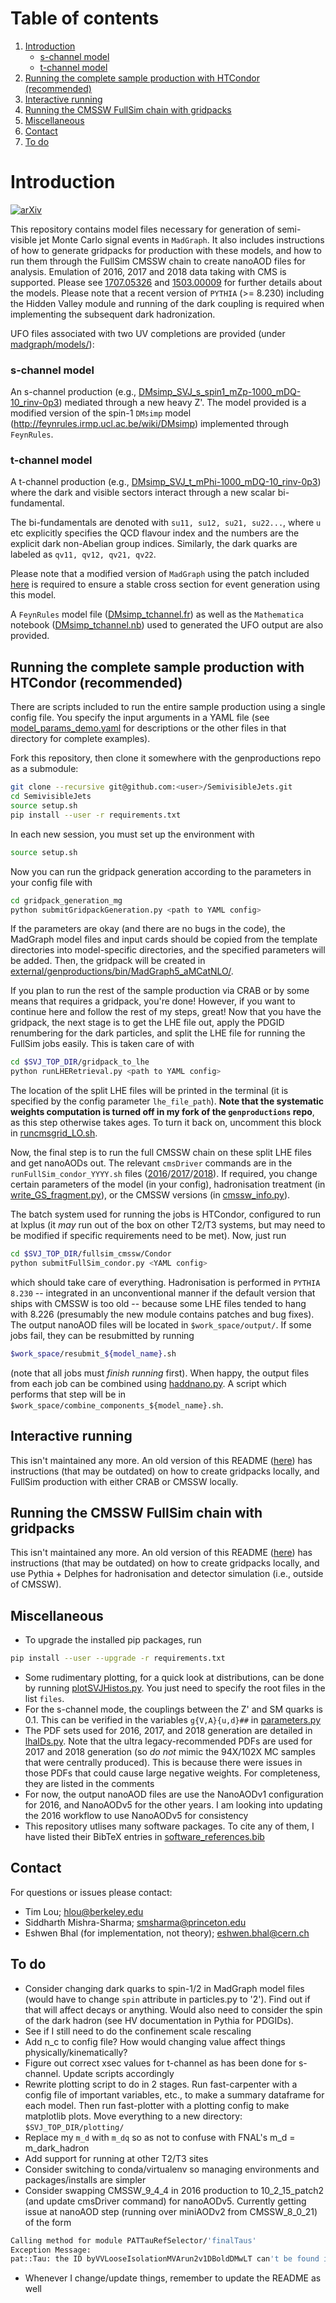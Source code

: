 # Table of contents

1. [Introduction](#introduction)
    - [s-channel model](#schannelmodel)
    - [t-channel model](#tchannelmodel)
2. [Running the complete sample production with HTCondor (recommended)](#completesampleproduction)
3. [Interactive running](#interactiverunning)
4. [Running the CMSSW FullSim chain with gridpacks](#fullsimchaingridpacks)
5. [Miscellaneous](#misc)
6. [Contact](#contact)
7. [To do](#todo)



# Introduction <a name="introduction"></a>

[![arXiv](https://img.shields.io/badge/arXiv-1707.05326%20-green.svg)](https://arxiv.org/abs/1707.05326)

This repository contains model files necessary for generation of semi-visible jet Monte Carlo signal events in `MadGraph`. It also includes instructions of how to generate gridpacks for production with these models, and how to run them through the FullSim CMSSW chain to create nanoAOD files for analysis. Emulation of 2016, 2017 and 2018 data taking with CMS is supported. Please see [1707.05326](https://arxiv.org/abs/1707.05326) and [1503.00009](https://arxiv.org/abs/1503.00009) for further details about the models. Please note that a recent version of `PYTHIA` (>= 8.230) including the Hidden Valley module and running of the dark coupling is required when implementing the subsequent dark hadronization.

UFO files associated with two UV completions are provided (under [madgraph/models/](madgraph/models/)):


### s-channel model <a name="schannelmodel"></a>

An s-channel production (e.g., [DMsimp_SVJ_s_spin1_mZp-1000_mDQ-10_rinv-0p3](madgraph/models/DMsimp_SVJ_s_spin1_mZp-1000_mDQ-10_rinv-0p3)) mediated through a new heavy Z'. The model provided is a modified version of the spin-1 `DMsimp` model (http://feynrules.irmp.ucl.ac.be/wiki/DMsimp) implemented through `FeynRules`.


### t-channel model <a name="tchannelmodel"></a>

A t-channel production (e.g., [DMsimp_SVJ_t_mPhi-1000_mDQ-10_rinv-0p3](madgraph/models/DMsimp_SVJ_t_mPhi-1000_mDQ-10_rinv-0p3)) where the dark and visible sectors interact through a new scalar bi-fundamental.

The bi-fundamentals are denoted with `su11, su12, su21, su22...`, where `u` etc explicitly specifies the QCD flavour index and the numbers are the explicit dark non-Abelian group indices. Similarly, the dark quarks are labeled as `qv11, qv12, qv21, qv22`.

Please note that a modified version of `MadGraph` using the patch included [here](https://bugs.launchpad.net/mg5amcnlo/+bug/1702712) is required to ensure a stable cross section for event generation using this model.

A `FeynRules` model file ([DMsimp_tchannel.fr](madgraph/models/DMsimp_SVJ_t_mPhi-1000_mDQ-10_rinv-0p3/DMsimp_tchannel.fr)) as well as the `Mathematica` notebook ([DMsimp_tchannel.nb](madgraph/models/DMsimp_SVJ_t_mPhi-1000_mDQ-10_rinv-0p3/DMsimp_tchannel.nb)) used to generated the UFO output are also provided.



## Running the complete sample production with HTCondor (recommended) <a name="completesampleproduction"></a>

There are scripts included to run the entire sample production using a single config file. You specify the input arguments in a YAML file (see [model_params_demo.yaml](config/model_params_demo.yaml) for descriptions or the other files in that directory for complete examples).

Fork this repository, then clone it somewhere with the genproductions repo as a submodule:

```bash
git clone --recursive git@github.com:<user>/SemivisibleJets.git
cd SemivisibleJets
source setup.sh
pip install --user -r requirements.txt
```

In each new session, you must set up the environment with

```bash
source setup.sh
```

Now you can run the gridpack generation according to the parameters in your config file with

```bash
cd gridpack_generation_mg
python submitGridpackGeneration.py <path to YAML config>
```

If the parameters are okay (and there are no bugs in the code), the MadGraph model files and input cards should be copied from the template directories into model-specific directories, and the specified parameters will be added. Then, the gridpack will be created in [external/genproductions/bin/MadGraph5_aMCatNLO/](external/genproductions/bin/MadGraph5_aMCatNLO/).

If you plan to run the rest of the sample production via CRAB or by some means that requires a gridpack, you're done! However, if you want to continue here and follow the rest of my steps, great! Now that you have the gridpack, the next stage is to get the LHE file out, apply the PDGID renumbering for the dark particles, and split the LHE file for running the FullSim jobs easily. This is taken care of with

```bash
cd $SVJ_TOP_DIR/gridpack_to_lhe
python runLHERetrieval.py <path to YAML config>
```

The location of the split LHE files will be printed in the terminal (it is specified by the config parameter `lhe_file_path`). **Note that the systematic weights computation is turned off in my fork of the `genproductions` repo**, as this step otherwise takes ages. To turn it back on, uncomment this block in [runcmsgrid_LO.sh](https://github.com/eshwen/genproductions/blob/1d1df93a7078d4aa24c022ba7ea4aa0c977c5de6/bin/MadGraph5_aMCatNLO/runcmsgrid_LO.sh#L165-L177).

Now, the final step is to run the full CMSSW chain on these split LHE files and get nanoAODs out. The relevant `cmsDriver` commands are in the `runFullSim_condor_YYYY.sh` files ([2016](runFullSim_condor_2016.sh)/[2017](runFullSim_condor_2017.sh)/[2018](runFullSim_condor_2018.sh)). If required, you change certain parameters of the model (in your config), hadronisation treatment (in [write_GS_fragment.py](fullsim_cmssw/Condor/writers/write_GS_fragment.py)), or the CMSSW versions (in [cmssw_info.py](fullsim_cmssw/Condor/cmssw_info.py)).

The batch system used for running the jobs is HTCondor, configured to run at lxplus (it _may_ run out of the box on other T2/T3 systems, but may need to be modified if specific requirements need to be met). Now, just run

```bash
cd $SVJ_TOP_DIR/fullsim_cmssw/Condor
python submitFullSim_condor.py <YAML config>
```

which should take care of everything. Hadronisation is performed in `PYTHIA 8.230` -- integrated in an unconventional manner if the default version that ships with CMSSW is too old -- because some LHE files tended to hang with 8.226 (presumably the new module contains patches and bug fixes). The output nanoAOD files will be located in `$work_space/output/`. If some jobs fail, they can be resubmitted by running

```bash
$work_space/resubmit_${model_name}.sh
```

(note that all jobs must _finish running_ first). When happy, the output files from each job can be combined using [haddnano.py](utils/haddnano.py). A script which performs that step will be in `$work_space/combine_components_${model_name}.sh`.



## Interactive running <a name="interactiverunning"></a>

This isn't maintained any more. An old version of this README ([here](https://github.com/eshwen/SemivisibleJets/blob/d8fc373dd4081a14752859f18a6c0b2eefc10b1e/README.md)) has instructions (that may be outdated) on how to create gridpacks locally, and FullSim production with either CRAB or CMSSW locally.



## Running the CMSSW FullSim chain with gridpacks <a name="fullsimchaingridpacks"></a>

This isn't maintained any more. An old version of this README ([here](https://github.com/eshwen/SemivisibleJets/blob/d8fc373dd4081a14752859f18a6c0b2eefc10b1e/README.md)) has instructions (that may be outdated) on how to create gridpacks locally, and use Pythia + Delphes for hadronisation and detector simulation (i.e., outside of CMSSW).




## Miscellaneous <a name="misc"></a>

- To upgrade the installed pip packages, run
```bash
pip install --user --upgrade -r requirements.txt
```
- Some rudimentary plotting, for a quick look at distributions, can be done by running [plotSVJHistos.py](utils/plotSVJHistos.py). You just need to specify the root files in the list `files`.
- For the s-channel mode, the couplings between the Z' and SM quarks is 0.1. This can be verified in the variables `g{V,A}{u,d}##` in [parameters.py](madgraph/models/DMsimp_SVJ_s_spin1_editTemplate/parameters.py)
- The PDF sets used for 2016, 2017, and 2018 generation are detailed in [lhaIDs.py](utils/lhaIDs.py). Note that the ultra legacy-recommended PDFs are used for 2017 and 2018 generation (so _do not_ mimic the 94X/102X MC samples that were centrally produced). This is because there were issues in those PDFs that could cause large negative weights. For completeness, they are listed in the comments
- For now, the output nanoAOD files are use the NanoAODv1 configuration for 2016, and NanoAODv5 for the other years. I am looking into updating the 2016 workflow to use NanoAODv5 for consistency
- This repository utlises many software packages. To cite any of them, I have listed their BibTeX entries in [software_references.bib](utils/software_references.bib)


## Contact <a name="contact"></a>

For questions or issues please contact:

-  Tim Lou; hlou@berkeley.edu
-  Siddharth Mishra-Sharma; smsharma@princeton.edu
-  Eshwen Bhal (for implementation, not theory); eshwen.bhal@cern.ch



## To do <a name="todo"></a>

- Consider changing dark quarks to spin-1/2 in MadGraph model files (would have to change `spin` attribute in particles.py to '2'). Find out if that will affect decays or anything. Would also need to consider the spin of the dark hadron (see HV documentation in Pythia for PDGIDs).
- See if I still need to do the confinement scale rescaling
- Add n_c to config file? How would changing value affect things physically/kinematically?
- Figure out correct xsec values for t-channel as has been done for s-channel. Update scripts accordingly
- Rewrite plotting script to do in 2 stages. Run fast-carpenter with a config file of important variables, etc., to make a summary dataframe for each model. Then run fast-plotter with a plotting config to make matplotlib plots. Move everything to a new directory: `$SVJ_TOP_DIR/plotting/`
- Replace my `m_d` with `m_dq` so as not to confuse with FNAL's m_d = m_dark_hadron
- Add support for running at other T2/T3 sites
- Consider switching to conda/virtualenv so managing environments and packages/installs are simpler
- Consider swapping CMSSW_9_4_4 in 2016 production to 10_2_15_patch2 (and update cmsDriver command) for nanoAODv5. Currently getting issue at nanoAOD step (running over miniAODv2 from CMSSW_8_0_21) of the form

```bash
Calling method for module PATTauRefSelector/'finalTaus'
Exception Message:
pat::Tau: the ID byVVLooseIsolationMVArun2v1DBoldDMwLT can't be found in this pat::Tau.
```

- Whenever I change/update things, remember to update the README as well
